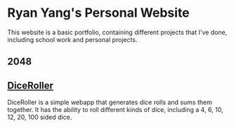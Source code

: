 # Ryan Yang's Personal Website  
This website is a basic portfolio, containing different projects that I've done,
including school work and personal projects.

## 2048

## [DiceRoller](https://my-dice-roller.herokuapp.com/)  
DiceRoller is a simple webapp that generates dice rolls and sums them together.
It has the ability to roll different kinds of dice, including a 4, 6, 10, 12, 
20, 100 sided dice.
